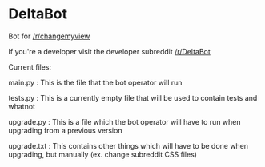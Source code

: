 DeltaBot
========

Bot for [/r/changemyview](http://reddit.com/r/changemyview)

If you're a developer visit the developer subreddit [/r/DeltaBot](http://reddit.com/r/DeltaBot)


Current files:

main.py : This is the file that the bot operator will run

tests.py : This is a currently empty file that will be used to contain tests and whatnot

upgrade.py : This is a file which the bot operator will have to run when upgrading from a previous version

upgrade.txt : This contains other things which will have to be done when upgrading, but manually (ex. change subreddit CSS files)


